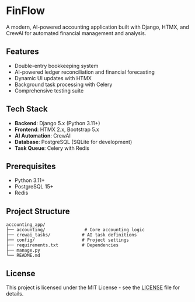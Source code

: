 # FinFlow

A modern, AI-powered accounting application built with Django, HTMX, and CrewAI for automated financial management and analysis.

## Features
- Double-entry bookkeeping system
- AI-powered ledger reconciliation and financial forecasting
- Dynamic UI updates with HTMX
- Background task processing with Celery
- Comprehensive testing suite

## Tech Stack
- **Backend**: Django 5.x (Python 3.11+)
- **Frontend**: HTMX 2.x, Bootstrap 5.x
- **AI Automation**: CrewAI
- **Database**: PostgreSQL (SQLite for development)
- **Task Queue**: Celery with Redis

## Prerequisites
- Python 3.11+
- PostgreSQL 15+
- Redis

## Project Structure
```
accounting_app/
├── accounting/               # Core accounting logic
├── crewai_tasks/            # AI task definitions
├── config/                  # Project settings
├── requirements.txt         # Dependencies
├── manage.py               
└── README.md               
```

## License
This project is licensed under the MIT License - see the [LICENSE](LICENSE) file for details.